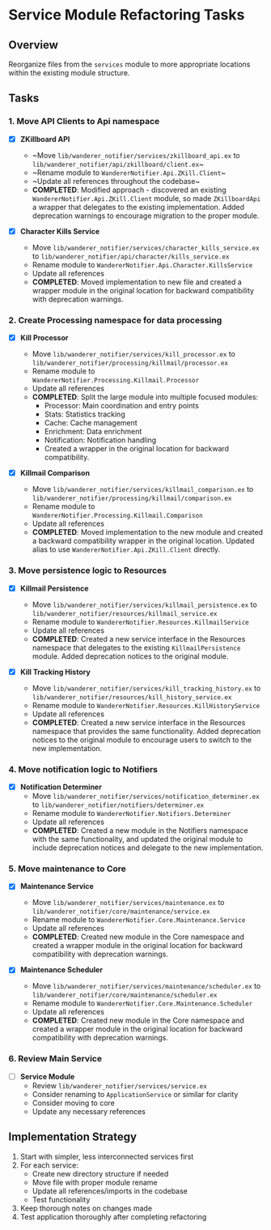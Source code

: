 # Service Module Refactoring Tasks

## Overview

Reorganize files from the `services` module to more appropriate locations within the existing module structure.

## Tasks

### 1. Move API Clients to Api namespace

- [x] **ZKillboard API**

  - ~Move `lib/wanderer_notifier/services/zkillboard_api.ex` to `lib/wanderer_notifier/api/zkillboard/client.ex`~
  - ~Rename module to `WandererNotifier.Api.ZKill.Client`~
  - ~Update all references throughout the codebase~
  - **COMPLETED**: Modified approach - discovered an existing `WandererNotifier.Api.ZKill.Client` module, so made `ZKillboardApi` a wrapper that delegates to the existing implementation. Added deprecation warnings to encourage migration to the proper module.

- [x] **Character Kills Service**
  - Move `lib/wanderer_notifier/services/character_kills_service.ex` to `lib/wanderer_notifier/api/character/kills_service.ex`
  - Rename module to `WandererNotifier.Api.Character.KillsService`
  - Update all references
  - **COMPLETED**: Moved implementation to new file and created a wrapper module in the original location for backward compatibility with deprecation warnings.

### 2. Create Processing namespace for data processing

- [x] **Kill Processor**

  - Move `lib/wanderer_notifier/services/kill_processor.ex` to `lib/wanderer_notifier/processing/killmail/processor.ex`
  - Rename module to `WandererNotifier.Processing.Killmail.Processor`
  - Update all references
  - **COMPLETED**: Split the large module into multiple focused modules:
    - Processor: Main coordination and entry points
    - Stats: Statistics tracking
    - Cache: Cache management
    - Enrichment: Data enrichment
    - Notification: Notification handling
    - Created a wrapper in the original location for backward compatibility.

- [x] **Killmail Comparison**
  - Move `lib/wanderer_notifier/services/killmail_comparison.ex` to `lib/wanderer_notifier/processing/killmail/comparison.ex`
  - Rename module to `WandererNotifier.Processing.Killmail.Comparison`
  - Update all references
  - **COMPLETED**: Moved implementation to the new module and created a backward compatibility wrapper in the original location. Updated alias to use `WandererNotifier.Api.ZKill.Client` directly.

### 3. Move persistence logic to Resources

- [x] **Killmail Persistence**

  - Move `lib/wanderer_notifier/services/killmail_persistence.ex` to `lib/wanderer_notifier/resources/killmail_service.ex`
  - Rename module to `WandererNotifier.Resources.KillmailService`
  - Update all references
  - **COMPLETED**: Created a new service interface in the Resources namespace that delegates to the existing `KillmailPersistence` module. Added deprecation notices to the original module.

- [x] **Kill Tracking History**
  - Move `lib/wanderer_notifier/services/kill_tracking_history.ex` to `lib/wanderer_notifier/resources/kill_history_service.ex`
  - Rename module to `WandererNotifier.Resources.KillHistoryService`
  - Update all references
  - **COMPLETED**: Created a new service interface in the Resources namespace that provides the same functionality. Added deprecation notices to the original module to encourage users to switch to the new implementation.

### 4. Move notification logic to Notifiers

- [x] **Notification Determiner**
  - Move `lib/wanderer_notifier/services/notification_determiner.ex` to `lib/wanderer_notifier/notifiers/determiner.ex`
  - Rename module to `WandererNotifier.Notifiers.Determiner`
  - Update all references
  - **COMPLETED**: Created a new module in the Notifiers namespace with the same functionality, and updated the original module to include deprecation notices and delegate to the new implementation.

### 5. Move maintenance to Core

- [x] **Maintenance Service**

  - Move `lib/wanderer_notifier/services/maintenance.ex` to `lib/wanderer_notifier/core/maintenance/service.ex`
  - Rename module to `WandererNotifier.Core.Maintenance.Service`
  - Update all references
  - **COMPLETED**: Created new module in the Core namespace and created a wrapper module in the original location for backward compatibility with deprecation warnings.

- [x] **Maintenance Scheduler**
  - Move `lib/wanderer_notifier/services/maintenance/scheduler.ex` to `lib/wanderer_notifier/core/maintenance/scheduler.ex`
  - Rename module to `WandererNotifier.Core.Maintenance.Scheduler`
  - Update all references
  - **COMPLETED**: Created new module in the Core namespace and created a wrapper module in the original location for backward compatibility with deprecation warnings.

### 6. Review Main Service

- [ ] **Service Module**
  - Review `lib/wanderer_notifier/services/service.ex`
  - Consider renaming to `ApplicationService` or similar for clarity
  - Consider moving to core
  - Update any necessary references

## Implementation Strategy

1. Start with simpler, less interconnected services first
2. For each service:
   - Create new directory structure if needed
   - Move file with proper module rename
   - Update all references/imports in the codebase
   - Test functionality
3. Keep thorough notes on changes made
4. Test application thoroughly after completing refactoring
